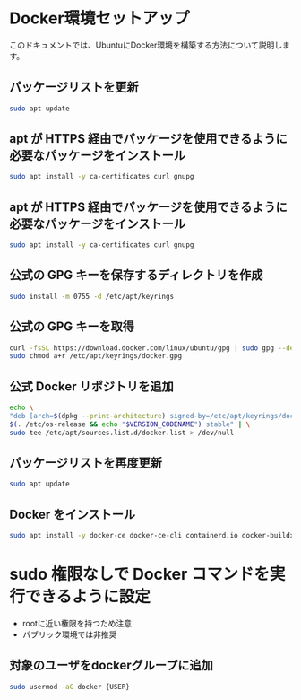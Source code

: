 # Docker環境セットアップ
このドキュメントでは、UbuntuにDocker環境を構築する方法について説明します。

## パッケージリストを更新
```bash
sudo apt update
```

## apt が HTTPS 経由でパッケージを使用できるように必要なパッケージをインストール
```bash
sudo apt install -y ca-certificates curl gnupg
```

## apt が HTTPS 経由でパッケージを使用できるように必要なパッケージをインストール
```bash
sudo apt install -y ca-certificates curl gnupg
```

## 公式の GPG キーを保存するディレクトリを作成
```bash
sudo install -m 0755 -d /etc/apt/keyrings
```

## 公式の GPG キーを取得
```bash
curl -fsSL https://download.docker.com/linux/ubuntu/gpg | sudo gpg --dearmor -o /etc/apt/keyrings/docker.gpg
sudo chmod a+r /etc/apt/keyrings/docker.gpg
```

## 公式 Docker リポジトリを追加
```bash
echo \
"deb [arch=$(dpkg --print-architecture) signed-by=/etc/apt/keyrings/docker.gpg] https://download.docker.com/linux/ubuntu \
$(. /etc/os-release && echo "$VERSION_CODENAME") stable" | \
sudo tee /etc/apt/sources.list.d/docker.list > /dev/null
```

## パッケージリストを再度更新
```bash
sudo apt update
```

## Docker をインストール
```bash
sudo apt install -y docker-ce docker-ce-cli containerd.io docker-buildx-plugin docker-compose-plugin
```

# sudo 権限なしで Docker コマンドを実行できるように設定
* rootに近い権限を持つため注意
* パブリック環境では非推奨

## 対象のユーザをdockerグループに追加
```bash
sudo usermod -aG docker {USER}
```
